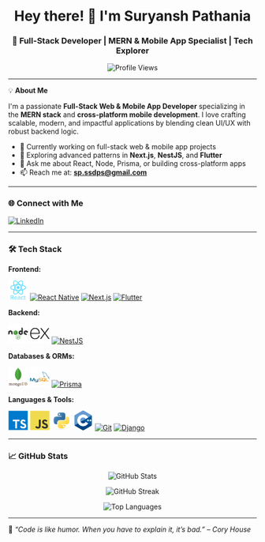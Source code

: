 <h1 align="center">Hey there! 👋 I'm Suryansh Pathania</h1>

<h3 align="center">🚀 Full-Stack Developer | MERN & Mobile App Specialist | Tech Explorer</h3>

<p align="center">
  <img src="https://komarev.com/ghpvc/?username=suryanshpathania&label=Profile%20views&color=0e75b6&style=flat" alt="Profile Views" />
</p>

---

💡 **About Me**

I'm a passionate **Full-Stack Web & Mobile App Developer** specializing in the **MERN stack** and **cross-platform mobile development**. I love crafting scalable, modern, and impactful applications by blending clean UI/UX with robust backend logic.

- 🔭 Currently working on full-stack web & mobile app projects
- 🌱 Exploring advanced patterns in **Next.js**, **NestJS**, and **Flutter**
- 💬 Ask me about React, Node, Prisma, or building cross-platform apps
- 📫 Reach me at: **sp.ssdps@gmail.com**

---

<h3>🌐 Connect with Me</h3>

<p align="left">
  <a href="https://www.linkedin.com/in/suryanshpathania/" target="_blank">
    <img src="https://raw.githubusercontent.com/rahuldkjain/github-profile-readme-generator/master/src/images/icons/Social/linked-in-alt.svg" alt="LinkedIn" height="30" width="40" />
  </a>
</p>

---

<h3>🛠️ Tech Stack</h3>

**Frontend:**
<p align="left">
  <a href="https://reactjs.org/" target="_blank"><img src="https://raw.githubusercontent.com/devicons/devicon/master/icons/react/react-original-wordmark.svg" alt="React" width="40" height="40"/></a>
  <a href="https://reactnative.dev/" target="_blank"><img src="https://reactnative.dev/img/header_logo.svg" alt="React Native" width="40" height="40"/></a>
  <a href="https://nextjs.org/" target="_blank"><img src="https://cdn.worldvectorlogo.com/logos/nextjs-2.svg" alt="Next.js" width="40" height="40"/></a>
  <a href="https://flutter.dev/" target="_blank"><img src="https://cdn.worldvectorlogo.com/logos/flutter.svg" alt="Flutter" width="40" height="40"/></a>
</p>

**Backend:**
<p align="left">
  <a href="https://nodejs.org/" target="_blank"><img src="https://raw.githubusercontent.com/devicons/devicon/master/icons/nodejs/nodejs-original-wordmark.svg" alt="Node.js" width="40" height="40"/></a>
  <a href="https://expressjs.com/" target="_blank"><img src="https://raw.githubusercontent.com/devicons/devicon/master/icons/express/express-original.svg" alt="Express.js" width="40" height="40"/></a>
  <a href="https://nestjs.com/" target="_blank"><img src="https://nestjs.com/img/logo-small.svg" alt="NestJS" width="40" height="40"/></a>
</p>

**Databases & ORMs:**
<p align="left">
  <a href="https://www.mongodb.com/" target="_blank"><img src="https://raw.githubusercontent.com/devicons/devicon/master/icons/mongodb/mongodb-original-wordmark.svg" alt="MongoDB" width="40" height="40"/></a>
  <a href="https://www.mysql.com/" target="_blank"><img src="https://raw.githubusercontent.com/devicons/devicon/master/icons/mysql/mysql-original-wordmark.svg" alt="MySQL" width="40" height="40"/></a>
  <a href="https://www.prisma.io/" target="_blank"><img src="https://raw.githubusercontent.com/prisma/assets/main/Logo/PNG/prisma-logo.png" alt="Prisma" width="40" height="40"/></a>
</p>

**Languages & Tools:**
<p align="left">
  <a href="https://www.typescriptlang.org/" target="_blank"><img src="https://raw.githubusercontent.com/devicons/devicon/master/icons/typescript/typescript-original.svg" alt="TypeScript" width="40" height="40"/></a>
  <a href="https://developer.mozilla.org/en-US/docs/Web/JavaScript" target="_blank"><img src="https://raw.githubusercontent.com/devicons/devicon/master/icons/javascript/javascript-original.svg" alt="JavaScript" width="40" height="40"/></a>
  <a href="https://www.python.org/" target="_blank"><img src="https://raw.githubusercontent.com/devicons/devicon/master/icons/python/python-original.svg" alt="Python" width="40" height="40"/></a>
  <a href="https://www.w3schools.com/cpp/" target="_blank"><img src="https://raw.githubusercontent.com/devicons/devicon/master/icons/cplusplus/cplusplus-original.svg" alt="C++" width="40" height="40"/></a>
  <a href="https://git-scm.com/" target="_blank"><img src="https://www.vectorlogo.zone/logos/git-scm/git-scm-icon.svg" alt="Git" width="40" height="40"/></a>
  <a href="https://www.djangoproject.com/" target="_blank"><img src="https://cdn.worldvectorlogo.com/logos/django.svg" alt="Django" width="40" height="40"/></a>
</p>

---

<h3>📈 GitHub Stats</h3>

<p align="center">
  <img src="https://github-readme-stats.vercel.app/api?username=suryanshpathania&show_icons=true&theme=tokyonight" alt="GitHub Stats" />
</p>

<p align="center">
  <img src="https://github-readme-streak-stats.herokuapp.com/?user=suryanshpathania&theme=tokyonight" alt="GitHub Streak" />
</p>

<p align="center">
  <img src="https://github-readme-stats.vercel.app/api/top-langs?username=suryanshpathania&layout=compact&theme=tokyonight" alt="Top Languages" />
</p>

---

🚀 _“Code is like humor. When you have to explain it, it’s bad.” – Cory House_
